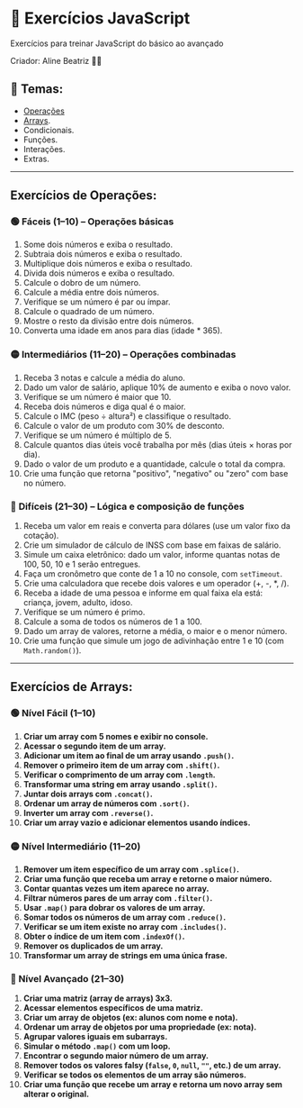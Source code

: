# 📝 Exercícios JavaScript
Exercícios para treinar JavaScript do básico ao avançado

Criador: Aline Beatriz 💁‍♀️

## 📍 Temas:
- [Operações](#exercícios-de-operações)
- [Arrays](exercícios-de-arrays).
- Condicionais.
- Funções.
- Interações.
- Extras.

---

  ## Exercícios de Operações:
  
### 🟢 **Fáceis (1–10)** – Operações básicas

1. Some dois números e exiba o resultado.
2. Subtraia dois números e exiba o resultado.
3. Multiplique dois números e exiba o resultado.
4. Divida dois números e exiba o resultado.
5. Calcule o dobro de um número.
6. Calcule a média entre dois números.
7. Verifique se um número é par ou ímpar.
8. Calcule o quadrado de um número.
9. Mostre o resto da divisão entre dois números.
10. Converta uma idade em anos para dias (idade * 365).


### 🟡 **Intermediários (11–20)** – Operações combinadas

1. Receba 3 notas e calcule a média do aluno.
2. Dado um valor de salário, aplique 10% de aumento e exiba o novo valor.
3. Verifique se um número é maior que 10.
4. Receba dois números e diga qual é o maior.
5. Calcule o IMC (peso ÷ altura²) e classifique o resultado.
6. Calcule o valor de um produto com 30% de desconto.
7. Verifique se um número é múltiplo de 5.
8. Calcule quantos dias úteis você trabalha por mês (dias úteis × horas por dia).
9. Dado o valor de um produto e a quantidade, calcule o total da compra.
10. Crie uma função que retorna "positivo", "negativo" ou "zero" com base no número.


### 🔴 **Difíceis (21–30)** – Lógica e composição de funções

1. Receba um valor em reais e converta para dólares (use um valor fixo da cotação).
2. Crie um simulador de cálculo de INSS com base em faixas de salário.
3. Simule um caixa eletrônico: dado um valor, informe quantas notas de 100, 50, 10 e 1 serão entregues.
4. Faça um cronômetro que conte de 1 a 10 no console, com `setTimeout`.
5. Crie uma calculadora que recebe dois valores e um operador (+, -, *, /).
6. Receba a idade de uma pessoa e informe em qual faixa ela está: criança, jovem, adulto, idoso.
7. Verifique se um número é primo.
8. Calcule a soma de todos os números de 1 a 100.
9. Dado um array de valores, retorne a média, o maior e o menor número.
10. Crie uma função que simule um jogo de adivinhação entre 1 e 10 (com `Math.random()`).

---

## Exercícios de Arrays:

### 🟢 Nível Fácil (1–10)

1. **Criar um array com 5 nomes e exibir no console.**
2. **Acessar o segundo item de um array.**
3. **Adicionar um item ao final de um array usando `.push()`.**
4. **Remover o primeiro item de um array com `.shift()`.**
5. **Verificar o comprimento de um array com `.length`.**
6. **Transformar uma string em array usando `.split()`.**
7. **Juntar dois arrays com `.concat()`.**
8. **Ordenar um array de números com `.sort()`.**
9. **Inverter um array com `.reverse()`.**
10. **Criar um array vazio e adicionar elementos usando índices.**


### 🟡 Nível Intermediário (11–20)

1. **Remover um item específico de um array com `.splice()`.**
2. **Criar uma função que receba um array e retorne o maior número.**
3. **Contar quantas vezes um item aparece no array.**
4. **Filtrar números pares de um array com `.filter()`.**
5. **Usar `.map()` para dobrar os valores de um array.**
6. **Somar todos os números de um array com `.reduce()`.**
7. **Verificar se um item existe no array com `.includes()`.**
8. **Obter o índice de um item com `.indexOf()`.**
9. **Remover os duplicados de um array.**
10. **Transformar um array de strings em uma única frase.**


### 🔴 Nível Avançado (21–30)

1. **Criar uma matriz (array de arrays) 3x3.**
2. **Acessar elementos específicos de uma matriz.**
3. **Criar um array de objetos (ex: alunos com nome e nota).**
4. **Ordenar um array de objetos por uma propriedade (ex: nota).**
5. **Agrupar valores iguais em subarrays.**
6. **Simular o método `.map()` com um loop.**
7. **Encontrar o segundo maior número de um array.**
8. **Remover todos os valores falsy (`false`, `0`, `null`, `""`, etc.) de um array.**
9. **Verificar se todos os elementos de um array são números.**
10. **Criar uma função que recebe um array e retorna um novo array sem alterar o original.**
  
